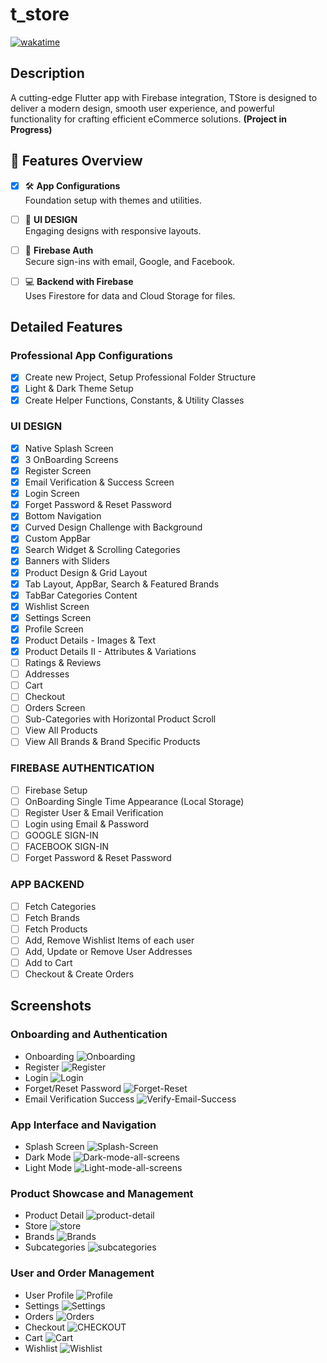 # t_store
[![wakatime](https://wakatime.com/badge/user/018c9017-daf8-45c1-be71-8b16fd238022/project/018dce88-f188-421c-bcff-7e46f8f2e7ed.svg)](https://wakatime.com/@mahmoud_hamdy/projects/gcnjzeqylb)

## Description
A cutting-edge Flutter app with Firebase integration, TStore is designed to deliver a modern design, smooth user experience, and powerful functionality for crafting efficient eCommerce solutions. **(Project in Progress)**
## 🌟 Features Overview

- [x] 🛠 **App Configurations**  
      Foundation setup with themes and utilities.

- [ ] 🎨 **UI DESIGN**  
      Engaging designs with responsive layouts.

- [ ] 🔐 **Firebase Auth**  
      Secure sign-ins with email, Google, and Facebook.

- [ ] 💻 **Backend with Firebase**  
      Uses Firestore for data and Cloud Storage for files.


## Detailed Features

### Professional App Configurations
- [x] Create new Project, Setup Professional Folder Structure
- [x] Light & Dark Theme Setup
- [x] Create Helper Functions, Constants, & Utility Classes

### UI DESIGN
- [x] Native Splash Screen
- [x] 3 OnBoarding Screens
- [x] Register Screen
- [x] Email Verification & Success Screen
- [x] Login Screen
- [x] Forget Password & Reset Password
- [x] Bottom Navigation
- [x] Curved Design Challenge with Background
- [x] Custom AppBar
- [x] Search Widget & Scrolling Categories
- [x] Banners with Sliders
- [x] Product Design & Grid Layout
- [x] Tab Layout, AppBar, Search & Featured Brands
- [x] TabBar Categories Content
- [x] Wishlist Screen
- [x] Settings Screen
- [x] Profile Screen
- [x] Product Details - Images & Text
- [x] Product Details II - Attributes & Variations
- [ ] Ratings & Reviews
- [ ] Addresses
- [ ] Cart
- [ ] Checkout
- [ ] Orders Screen
- [ ] Sub-Categories with Horizontal Product Scroll
- [ ] View All Products
- [ ] View All Brands & Brand Specific Products

### FIREBASE AUTHENTICATION
- [ ] Firebase Setup
- [ ] OnBoarding Single Time Appearance (Local Storage)
- [ ] Register User & Email Verification
- [ ] Login using Email & Password
- [ ] GOOGLE SIGN-IN
- [ ] FACEBOOK SIGN-IN
- [ ] Forget Password & Reset Password

### APP BACKEND
- [ ] Fetch Categories
- [ ] Fetch Brands
- [ ] Fetch Products
- [ ] Add, Remove Wishlist Items of each user
- [ ] Add, Update or Remove User Addresses
- [ ] Add to Cart
- [ ] Checkout & Create Orders

## Screenshots

### Onboarding and Authentication
- Onboarding ![Onboarding](assets/screenshots/Onboarding.png)
- Register ![Register](assets/screenshots/Register.png)
- Login ![Login](assets/screenshots/Login.png)
- Forget/Reset Password ![Forget-Reset](assets/screenshots/Forget-Reset.png)
- Email Verification Success ![Verify-Email-Success](assets/screenshots/Verify-Email-Success.png)

### App Interface and Navigation
- Splash Screen ![Splash-Screen](assets/screenshots/Splash-Screen.png)
- Dark Mode ![Dark-mode-all-screens](assets/screenshots/Dark-mode-all-screens.png)
- Light Mode ![Light-mode-all-screens](assets/screenshots/Light-mode-all-screens-image.png)

### Product Showcase and Management
- Product Detail ![product-detail](assets/screenshots/product-detail.png)
- Store ![store](assets/screenshots/store.png)
- Brands ![Brands](assets/screenshots/Brands.png)
- Subcategories ![subcategories](assets/screenshots/subcategories.png)

### User and Order Management
- User Profile ![Profile](assets/screenshots/Profile.png)
- Settings ![Settings](assets/screenshots/Settings.png)
- Orders ![Orders](assets/screenshots/Orders.png)
- Checkout ![CHECKOUT](assets/screenshots/CHECKOUT.png)
- Cart ![ Cart](assets/screenshots/Cart.png)
- Wishlist ![Wishlist](assets/screenshots/Wishlist.png)
